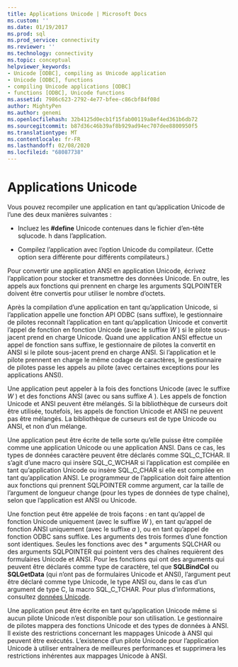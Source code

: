 ```yaml
---
title: Applications Unicode | Microsoft Docs
ms.custom: ''
ms.date: 01/19/2017
ms.prod: sql
ms.prod_service: connectivity
ms.reviewer: ''
ms.technology: connectivity
ms.topic: conceptual
helpviewer_keywords:
- Unicode [ODBC], compiling as Unicode application
- Unicode [ODBC], functions
- compiling Unicode applications [ODBC]
- functions [ODBC], Unicode functions
ms.assetid: 7986c623-2792-4e77-bfee-c86cbf84f08d
author: MightyPen
ms.author: genemi
ms.openlocfilehash: 32b4125d0ecb1f15fab00119a8ef4ed361b6db72
ms.sourcegitcommit: b87d36c46b39af8b929ad94ec707dee8800950f5
ms.translationtype: MT
ms.contentlocale: fr-FR
ms.lasthandoff: 02/08/2020
ms.locfileid: "68087738"
---
```

# <a name="unicode-applications"></a>Applications Unicode
Vous pouvez recompiler une application en tant qu’application Unicode de l’une des deux manières suivantes :  
  
-   Incluez les **#define** Unicode contenues dans le fichier d’en-tête sqlucode. h dans l’application.  
  
-   Compilez l’application avec l’option Unicode du compilateur. (Cette option sera différente pour différents compilateurs.)  
  
 Pour convertir une application ANSI en application Unicode, écrivez l’application pour stocker et transmettre des données Unicode. En outre, les appels aux fonctions qui prennent en charge les arguments SQLPOINTER doivent être convertis pour utiliser le nombre d’octets.  
  
 Après la compilation d’une application en tant qu’application Unicode, si l’application appelle une fonction API ODBC (sans suffixe), le gestionnaire de pilotes reconnaît l’application en tant qu’application Unicode et convertit l’appel de fonction en fonction Unicode (avec le suffixe *W* ) si le pilote sous-jacent prend en charge Unicode. Quand une application ANSI effectue un appel de fonction sans suffixe, le gestionnaire de pilotes la convertit en ANSI si le pilote sous-jacent prend en charge ANSI. Si l’application et le pilote prennent en charge le même codage de caractères, le gestionnaire de pilotes passe les appels au pilote (avec certaines exceptions pour les applications ANSI).  
  
 Une application peut appeler à la fois des fonctions Unicode (avec le suffixe *W* ) et des fonctions ANSI (avec ou sans suffixe *A* ). Les appels de fonction Unicode et ANSI peuvent être mélangés. Si la bibliothèque de curseurs doit être utilisée, toutefois, les appels de fonction Unicode et ANSI ne peuvent pas être mélangés. La bibliothèque de curseurs est de type Unicode ou ANSI, et non d’un mélange.  
  
 Une application peut être écrite de telle sorte qu’elle puisse être compilée comme une application Unicode ou une application ANSI. Dans ce cas, les types de données caractère peuvent être déclarés comme SQL_C_TCHAR. Il s’agit d’une macro qui insère SQL_C_WCHAR si l’application est compilée en tant qu’application Unicode ou insère SQL_C_CHAR si elle est compilée en tant qu’application ANSI. Le programmeur de l’application doit faire attention aux fonctions qui prennent SQLPOINTER comme argument, car la taille de l’argument de longueur change (pour les types de données de type chaîne), selon que l’application est ANSI ou Unicode.  
  
 Une fonction peut être appelée de trois façons : en tant qu’appel de fonction Unicode uniquement (avec le suffixe *W* ), en tant qu’appel de fonction ANSI uniquement (avec le suffixe *a* ), ou en tant qu’appel de fonction ODBC sans suffixe. Les arguments des trois formes d’une fonction sont identiques. Seules les fonctions avec des \* arguments SQLCHAR ou des arguments SQLPOINTER qui pointent vers des chaînes requièrent des formulaires Unicode et ANSI. Pour les fonctions qui ont des arguments qui peuvent être déclarés comme type de caractère, tel que **SQLBindCol** ou **SQLGetData** (qui n’ont pas de formulaires Unicode et ANSI), l’argument peut être déclaré comme type Unicode, le type ANSI ou, dans le cas d’un argument de type C, la macro SQL_C_TCHAR. Pour plus d’informations, consultez [données Unicode](../../../odbc/reference/develop-app/unicode-data.md).  
  
 Une application peut être écrite en tant qu’application Unicode même si aucun pilote Unicode n’est disponible pour son utilisation. Le gestionnaire de pilotes mappera des fonctions Unicode et des types de données à ANSI. Il existe des restrictions concernant les mappages Unicode à ANSI qui peuvent être exécutés. L’existence d’un pilote Unicode pour l’application Unicode à utiliser entraînera de meilleures performances et supprimera les restrictions inhérentes aux mappages Unicode à ANSI.
